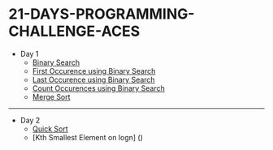 # 21-DAYS-PROGRAMMING-CHALLENGE-ACES
* Day 1
  * [Binary Search](https://github.com/avishkarhande/21-DAYS-PROGRAMMING-CHALLENGE-ACES/blob/main/DAY%201/binarysearch.cpp)
  * [First Occurence using Binary Search](https://github.com/avishkarhande/21-DAYS-PROGRAMMING-CHALLENGE-ACES/blob/main/DAY%201/firstoccurence-binarysearch.cpp)
  * [Last Occurence using Binary Search](https://github.com/avishkarhande/21-DAYS-PROGRAMMING-CHALLENGE-ACES/blob/main/DAY%201/lastoccurence-binarysearch.cpp)
  * [Count Occurences using Binary Search](https://github.com/avishkarhande/21-DAYS-PROGRAMMING-CHALLENGE-ACES/blob/main/DAY%201/count-binarysearch.cpp)
  * [Merge Sort](https://github.com/avishkarhande/21-DAYS-PROGRAMMING-CHALLENGE-ACES/blob/main/DAY%201/mergesort.cpp)
---
* Day 2
  * [Quick Sort](https://github.com/avishkarhande/21-DAYS-PROGRAMMING-CHALLENGE-ACES/blob/main/DAY%202/quicksort.cpp)
  * [Kth Smallest Element on logn] ()
